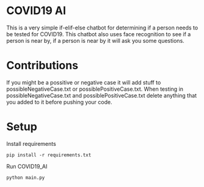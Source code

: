 # COVID19 AI
This is a very simple if-elif-else chatbot for determining if a person needs to be tested for COVID19.
This chatbot also uses face recognition to see if a person is near by, if a person is near by it will ask you some questions.
#
# Contributions
If you might be a possitive or negative case it will add stuff to possibleNegativeCase.txt or possiblePositiveCase.txt.
When testing in possibleNegativeCase.txt and possiblePositiveCase.txt delete anything that you added to it before pushing your code.

#
# Setup
Install requirements

```shell script
pip install -r requirements.txt
```

Run COVID19_AI
```shell script
python main.py
```
